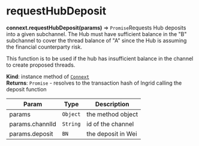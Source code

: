 # requestHubDeposit

**connext.requestHubDeposit\(**params**\)** ⇒ `Promise`Requests Hub deposits into a given subchannel. The Hub must have sufficient balance in the "B" subchannel to cover the thread balance of "A" since the Hub is assuming the financial counterparty risk.

This function is to be used if the hub has insufficient balance in the channel to create proposed threads.

**Kind**: instance method of [`Connext`](./#Connext)  
**Returns**: `Promise` - resolves to the transaction hash of Ingrid calling the deposit function

| Param | Type | Description |
| --- | --- | --- |
| params | `Object` | the method object |
| params.channlId | `String` | id of the channel |
| params.deposit | `BN` | the deposit in Wei |

